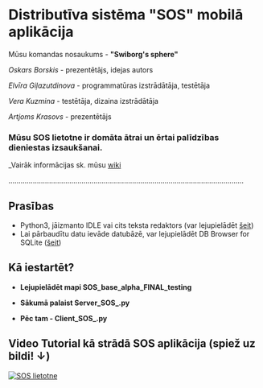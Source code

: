 # Distributīva sistēma "SOS" mobilā aplikācija

Mūsu komandas nosaukums - **"Swiborg's sphere"**

_Oskars Borskis_ - prezentētājs, idejas autors

_Elvīra Giļazutdinova_ - programmatūras izstrādātāja, testētāja

_Vera Kuzmina_ - testētāja, dizaina izstrādātāja

_Artjoms Krasovs_ - prezentētājs


### Mūsu SOS lietotne ir domāta ātrai un ērtai palīdzības dieniestas izsaukšanai.

_Vairāk informācijas sk. mūsu [wiki](https://github.com/sos-ds/DS/wiki)

....................................................................................................................

## Prasības
*	Python3, jāizmanto IDLE vai cits teksta redaktors (var lejupielādēt [šeit](https://www.python.org/downloads/))
*	Lai pārbaudītu datu ievāde datubāzē, var lejupielādēt DB Browser for SQLite ([šeit](https://sqlitebrowser.org/))

## Kā iestartēt?
* **Lejupielādēt mapi SOS_base_alpha_FINAL_testing**

* **Sākumā palaist Server_SOS_.py**

* **Pēc tam - Client_SOS_.py**

## Video Tutorial kā strādā SOS aplikācija (spiež uz bildi! ↓)

[![SOS lietotne](https://github.com/sos-ds/DS/blob/master/Presentations/SOS%20lietotne%20Final%20.png)](https://www.youtube.com/watch?v=boFo4KuvXF8)
